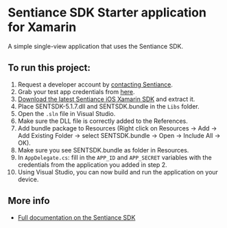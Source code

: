 
# Sentiance SDK Starter application for Xamarin
A simple single-view application that uses the Sentiance SDK.

## To run this project:
1. Request a developer account by [contacting Sentiance](mailto:support@sentiance.com).
2. Grab your test app credentials from [here](https://insights.sentiance.com/#/apps).
4. [Download the latest Sentiance iOS Xamarin SDK](https://docs.sentiance.com/sdk/appendix/xamarin) and extract it.
5. Place SENTSDK-5.1.7.dll and SENTSDK.bundle in the `Libs` folder.
6. Open the `.sln` file in Visual Studio.
7. Make sure the DLL file is correctly added to the References.
8. Add bundle package to Resources (Right click on Resources -> Add -> Add Existing Folder -> select SENTSDK.bundle -> Open -> Include All -> OK).
9. Make sure you see SENTSDK.bundle as folder in Resources.
10. In `AppDelegate.cs`: fill in the `APP_ID` and `APP_SECRET` variables with the credentials from the application you added in step 2.
11. Using Visual Studio, you can now build and run the application on your device.


## More info
- [Full documentation on the Sentiance SDK](https://docs.sentiance.com/)
